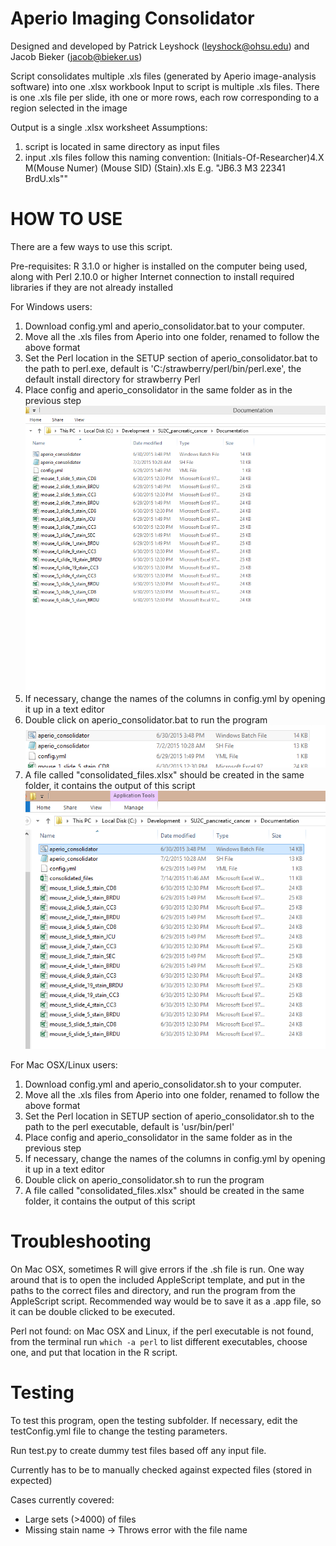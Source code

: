 # Aperio Imaging Consolidator
 Designed and developed by Patrick Leyshock (leyshock@ohsu.edu) and Jacob Bieker (jacob@bieker.us)

 Script consolidates multiple .xls files (generated by Aperio image-analysis software) into one .xlsx workbook
   Input to script is multiple .xls files.  There is one .xls file per slide, ith one or more rows, each row
     corresponding to a region selected in the image

   Output is a single .xlsx worksheet
 Assumptions:
   1.  script is located in same directory as input files
   3.  input .xls files follow this naming convention:
       (Initials-Of-Researcher)4.X M(Mouse Numer) (Mouse SID) (Stain).xls
       E.g. "JB6.3 M3 22341 BrdU.xls""

#   HOW TO USE
There are a few ways to use this script. 

Pre-requisites: R 3.1.0 or higher is installed on the computer being used, along with Perl 2.10.0 or higher
                Internet connection to install required libraries if they are not already installed

For Windows users: 

1. Download config.yml and aperio_consolidator.bat to your computer. 
2. Move all the .xls files from Aperio into one folder, renamed to follow the
above format
3. Set the Perl location in the SETUP section of aperio_consolidator.bat to the path to perl.exe, default is 'C:/strawberry/perl/bin/perl.exe', the default install directory for strawberry Perl
4. Place config and aperio_consolidator in the same folder as in the previous step
![Screenshot](/Doc_images/Aperio_Docs_Shot_1.PNG?token=AG1pN3f-rvsUCmKCnwPYqoiNE0rIdjHjks5VrpaHwA%3D%3D)
5. If necessary, change the names of the columns in config.yml by opening it up in a text editor
6. Double click on aperio_consolidator.bat to run the program
![Screenshot](/Doc_images/Aperio_Docs_Shot_2.PNG?token=AG1pNxlT7NWzM8xUqpzf2fYxQW-Lxt1Uks5VrpbFwA%3D%3D)
7. A file called "consolidated_files.xlsx" should be created in the same folder, it contains the output of this script
![Screenshot](/Doc_images/Aperio_Docs_Shot_3.PNG?token=AG1pNzhYwTZkB68-6ZWCcYn3rnEW2quJks5Vrpb9wA%3D%3D)


For Mac OSX/Linux users:

1. Download config.yml and aperio_consolidator.sh to your computer. 
2. Move all the .xls files from Aperio into one folder, renamed to follow the
above format
3. Set the Perl location in SETUP section of aperio_consolidator.sh to the path to the perl executable, default is 'usr/bin/perl'
4. Place config and aperio_consolidator in the same folder as in the previous step
5. If necessary, change the names of the columns in config.yml by opening it up in a text editor
6. Double click on aperio_consolidator.sh to run the program
7. A file called "consolidated_files.xlsx" should be created in the same folder, it contains the output of this script

# Troubleshooting
On Mac OSX, sometimes R will give errors if the .sh file is run. One way around that is to open the included AppleScript template, and put in the paths to the correct files and directory, and run the program from the AppleScript script. Recommended way would be to save it as a .app file, so it can be double clicked to be executed.

Perl not found: on Mac OSX and Linux, if the perl executable is not found, from the terminal run <code>which -a perl</code> to list different executables, choose one, and put that location in the R script.

# Testing

To test this program, open the testing subfolder. If necessary, edit the testConfig.yml file to change the testing
parameters. 

Run test.py to create dummy test files based off any input file. 

Currently has to be to manually checked against expected files (stored in expected)

Cases currently covered: 
- Large sets (>4000) of files
- Missing stain name -> Throws error with the file name
